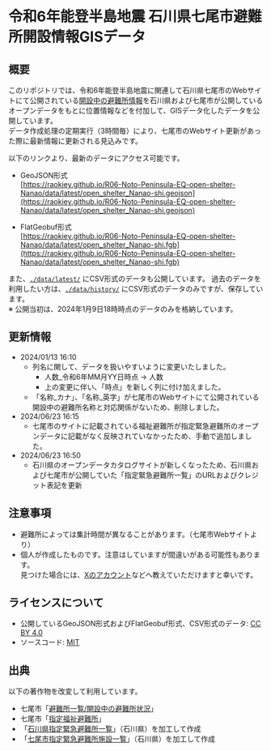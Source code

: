 # 令和6年能登半島地震 石川県七尾市避難所開設情報GISデータ

## 概要
このリポジトリでは、令和6年能登半島地震に関連して石川県七尾市のWebサイトにて公開されている[開設中の避難所情報](https://www.city.nanao.lg.jp/bosai/mail/202401021200.html)を石川県および七尾市が公開しているオープンデータをもとに位置情報などを付加して、GISデータ化したデータを公開しています。  
データ作成処理の定期実行（3時間毎）により、七尾市のWebサイト更新があった際に最新情報に更新される見込みです。  

以下のリンクより、最新のデータにアクセス可能です。  
- GeoJSON形式  
[https://raokiey.github.io/R06-Noto-Peninsula-EQ-open-shelter-Nanao/data/latest/open_shelter_Nanao-shi.geojson](https://raokiey.github.io/R06-Noto-Peninsula-EQ-open-shelter-Nanao/data/latest/open_shelter_Nanao-shi.geojson)  

- FlatGeobuf形式  
[https://raokiey.github.io/R06-Noto-Peninsula-EQ-open-shelter-Nanao/data/latest/open_shelter_Nanao-shi.fgb](https://raokiey.github.io/R06-Noto-Peninsula-EQ-open-shelter-Nanao/data/latest/open_shelter_Nanao-shi.fgb)  


また、[`./data/latest/`](https://github.com/raokiey/R06-Noto-Peninsula-EQ-open-shelter-Nanao/tree/main/data/latest/) にCSV形式のデータも公開しています。 
過去のデータを利用したい方は、[`./data/history/`](https://github.com/raokiey/R06-Noto-Peninsula-EQ-open-shelter-Nanao/tree/main/data/history/) にCSV形式のデータのみですが、保存しています。  
※ 公開当初は、2024年1月9日18時時点のデータのみを格納しています。  

## 更新情報
- 2024/01/13 16:10
    - 列名に関して、データを扱いやすいように変更いたしました。  
        + 人数_令和6年MM月YY日時点 → 人数  
        + 上の変更に伴い、「時点」を新しく列に付け加えました。  
    - 「名称_カナ」、「名称_英字」が七尾市のWebサイトにて公開されている開設中の避難所名称と対応関係がないため、削除しました。  
- 2024/06/23 16:15  
    - 七尾市のサイトに記載されている福祉避難所が指定緊急避難所のオープンデータに記載がなく反映されていなかったため、手動で追加しました。  
- 2024/06/23 16:50  
    - 石川県のオープンデータカタログサイトが新しくなったため、石川県および七尾市が公開していた「指定緊急避難所一覧」のURLおよびクレジット表記を更新  

## 注意事項
- 避難所によっては集計時間が異なることがあります。（七尾市Webサイトより）  
- 個人が作成したものです。注意はしていますが間違いがある可能性もあります。  
    見つけた場合には、[Xのアカウント](https://twitter.com/ra0kley/)などへ教えていただけますと幸いです。

## ライセンスについて  
- 公開しているGeoJSON形式およびFlatGeobuf形式、CSV形式のデータ: [CC BY 4.0](https://creativecommons.org/licenses/by/4.0/)
- ソースコード: [MIT](https://opensource.org/license/mit/)

## 出典
以下の著作物を改変して利用しています。  
- 七尾市「[避難所一覧/開設中の避難所状況](https://www.city.nanao.lg.jp/bosai/mail/202401021200.html)」  
- 七尾市「[指定福祉避難所](https://www.city.nanao.lg.jp/bosai/kurashi/bosai/hinan/documents/r040701_fukushihinanjo.pdf)」  
-  「[石川県指定緊急避難所一覧](https://ishikawa-datapf.jp/ckan/dataset/170003_evacuation_space)」（石川県）を加工して作成
- 「[七尾市指定緊急避難所施設一覧](https://ishikawa-datapf.jp/ckan/dataset/172022_evacuation_space)」（石川県）を加工して作成    
